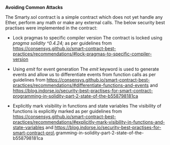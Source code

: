 **Avoiding Common Attacks**

The Smarty.sol contract is a simple contract which does not yet handle any Ether, perform any math or make any external calls. The below security best practises were implemented in the contract:

* Lock pragmas to specific compiler version
The contract is locked using *pragma solidity ^0.4.24;* as per guidelines from https://consensys.github.io/smart-contract-best-practices/recommendations/#lock-pragmas-to-specific-compiler-version

* Using *emit* for event generation
The *emit* keyword is used to generate events and allow us to differentiate events from function calls as per guidelines from https://consensys.github.io/smart-contract-best-practices/recommendations/#differentiate-functions-and-events and https://blog.indorse.io/security-best-practises-for-smart-contract-programming-in-solidity-part-2-state-of-the-b558798181ca

* Explicitly mark visibility in functions and state variables
The visibility of functions is explicitly marked as per guidelines from https://consensys.github.io/smart-contract-best-practices/recommendations/#explicitly-mark-visibility-in-functions-and-state-variables and https://blog.indorse.io/security-best-practises-for-smart-contract-pro\
gramming-in-solidity-part-2-state-of-the-b558798181ca


